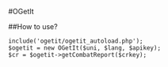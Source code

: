 #OGetIt

##How to use?

	include('ogetit/ogetit_autoload.php');
	$ogetit = new OGetIt($uni, $lang, $apikey);
	$cr = $ogetit->getCombatReport($crkey);